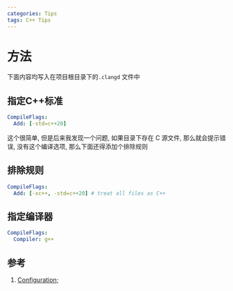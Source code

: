 ```yaml
---
categories: Tips
tags: C++ Tips
---
```


# 方法

下面内容均写入在项目根目录下的`.clangd` 文件中

## 指定C++标准



```yaml
CompileFlags:
  Add: [-std=c++20]
```

这个很简单, 但是后来我发现一个问题, 如果目录下存在 C 源文件, 那么就会提示错误, 没有这个编译选项, 那么下面还得添加个排除规则



## 排除规则

```yaml
CompileFlags:
  Add: [-xc++, -std=c++20] # treat all files as C++
```



## 指定编译器

```yaml
CompileFlags:
  Compiler: g++
```



## 参考

1.   [Configuration](https://clangd.llvm.org/config#pathexclude);

